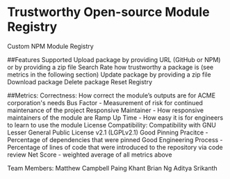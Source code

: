 # Trustworthy Open-source Module Registry

Custom NPM Module Registry

##Features Supported
Upload package by providing URL (GitHub or NPM) or by providing a zip file
Search
Rate how trustworthy a package is (see metrics in the following section)
Update package by providing a zip file
Download package
Delete package
Reset Registry

##Metrics:
Correctness: How correct the module’s outputs are for ACME corporation's needs
Bus Factor - Measurement of risk for continued maintenance of the project
Responsive Maintainer - How responsive maintainers of the module are
Ramp Up Time - How easy it is for engineers to learn to use the module
License Compatibility: Compatibility with GNU Lesser General Public License v2.1 (LGPLv2.1)
Good Pinning Pracitce - Percentage of dependencies that were pinned
Good Engineering Process - Percentage of lines of code that were introduced to the repository via code review
Net Score - weighted average of all metrics above

Team Members:
Matthew Campbell
Paing Khant
Brian Ng
Aditya Srikanth

